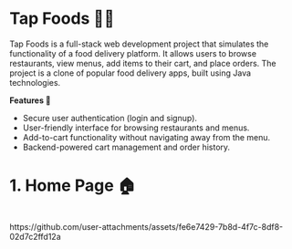 <h1>Tap Foods 🍔🍕</h1>
<p>Tap Foods is a full-stack web development project that simulates the functionality of a food delivery platform. It allows users to browse restaurants, view menus, add items to their cart, and place orders. The project is a clone of popular food delivery apps, built using Java technologies.</p>

<strong>Features 🚀</strong>
<ul>
  <li>Secure user authentication (login and signup).</li>
  <li>User-friendly interface for browsing restaurants and menus.</li>
  <li>Add-to-cart functionality without navigating away from the menu.</li>
  <li>Backend-powered cart management and order history.</li>
</ul>



<h1>1. Home Page 🏠</h1> <br>
https://github.com/user-attachments/assets/fe6e7429-7b8d-4f7c-8df8-02d7c2ffd12a
